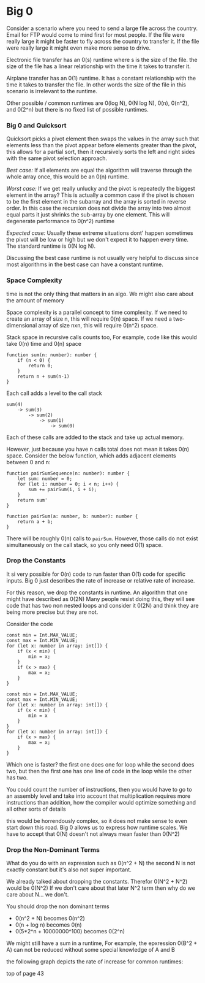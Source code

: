 # Big 0

Consider a scenario where you need to send a large file across the country. Email for FTP would come to mind first for most people. If the file were really large it might be faster to fly across the country to transfer it. If the file were really large it might even make more sense to drive. 

Electronic file transfer has an 0(s) runtime where s is the size of the file. the size of the file has a linear relationship with the time it takes to transfer it. 

Airplane transfer has an 0(1) runtime. It has a constant relationship with the time it takes to transfer the file. In other words the size of the file in this scenario is irrelevant to the runtime.

Other possible / common runtimes are 0(log N), 0(N log N), 0(n), 0(n^2), and 0(2^n) but there is no fixed list of possible runtimes.

### Big 0 and Quicksort

Quicksort picks a pivot element then swaps the values in the array such that elements less than the pivot appear before elements greater than the pivot, this allows for  a partial sort, then it recursively sorts the left and right sides with the same pivot selection approach.

*Best case:*
If all elements are equal the algorithm will traverse through the whole array once, this would be an 0(n) runtime.

*Worst case:*
If we get really unlucky and the pivot is repeatedly the biggest element in the array? This is actually a common case if the pivot is chosen to be the first element in the subarray and the array is sorted in reverse order. In this case the recursion does not divide the array into two almost equal parts it just shrinks the sub-array by one element. This will degenerate performance to 0(n^2) runtime

*Expected case:*
Usually these extreme situations dont' happen sometimes the pivot will be low or high but we don't expect it to happen every time. The standard runtime is 0(N log N).

Discussing the best case runtime is not usually very helpful to discuss since most algorithms in the best case can have a constant runtime. 

### Space Complexity

time is not the only thing that matters in an algo. We might also care about the amount of memory 

Space complexity is a parallel concept to time complexity. If we need to create an array of size n, this will require 0(n) space. If we need a two-dimensional array of size nxn, this will require 0(n^2) space. 

Stack space in recursive calls counts too, For example, code like this would take 0(n) time and 0(n) space 

```
function sum(n: number): number {
    if (n < 0) {
        return 0;
    }
    return n + sum(n-1)
}
```
Each call adds a level to the call stack
```
sum(4)
    -> sum(3)
        -> sum(2)
            -> sum(1)
                -> sum(0)
```
Each of these calls are added to the stack and take up actual memory.

However, just because you have n calls total does not mean it takes 0(n) space. Consider the below function, which adds adjacent elements between 0 and n:
```
function pairSumSequence(n: number): number {
    let sum: number = 0;
    for (let i: number = 0; i < n; i++) {
        sum += pairSum(i, i + i);
    }
    return sum'
}

function pairSum(a: number, b: number): number {
    return a + b;
}
```
There will be roughly 0(n) calls to `pairSum`. However, those calls do not exist simultaneously on the call stack, so you only need 0(1) space.

### Drop the Constants
It si very possible for 0(n) code to run faster than 0(1) code for specific inputs. Big 0 just describes the rate of increase or relative rate of increase.

For this reason, we drop the constants in runtime. An algorithm that one might have described as 0(2N) Many people resist doing this, they will see code that has two non nested loops and consider it 0(2N) and think they are being more precise but they are not.

Consider the code
```
const min = Int.MAX_VALUE;
const max = Int.MIN_VALUE;
for (let x: number in array: int[]) {
    if (x < min) {
        min = x;
    }
    if (x > max) {
        max = x;
    }
}
```

```
const min = Int.MAX_VALUE;
const max = Int.MIN_VALUE;
for (let x: number in array: int[]) {
    if (x < min) {
        min = x
    }
}
for (let x: number in array: int[]) {
    if (x > max) {
        max = x;
    }
}
```

Which one is faster? the first one does one for loop while the second does two, but then the first one has one line of code in the loop while the other has two. 

You could count the number of instructions, then you would have to go to an assembly level and take into account that multiplication requires more instructions than addition, how the compiler would optimize something and all other sorts of details

this would be horrendously complex, so it does not make sense to even start down this road. Big 0 allows us to express how runtime scales. We have to accept that 0(N) doesn't not always mean faster than 0(N^2)

### Drop the Non-Dominant Terms

What do you do with an expression such as 0(n^2 + N) the second N is not exactly constant but it's also not super important.

We already talked about dropping the constants. Therefor 0(N^2 + N^2) would be 0(N^2) If we don't care about that later N^2 term then why do we care about N... we don't.

You should drop the non dominant terms 
* 0(n^2 + N) becomes 0(n^2)
* 0(n + log n) becomes 0(n)
* 0(5*2^n + 10000000^100) becomes 0(2^n)

We might still have a sum in a runtime, For example, the epxression 0(B^2 + A) can not be reduced without some special knowledge of A and B

the following graph depicts the rate of increase for common runtimes:

top of page 43
